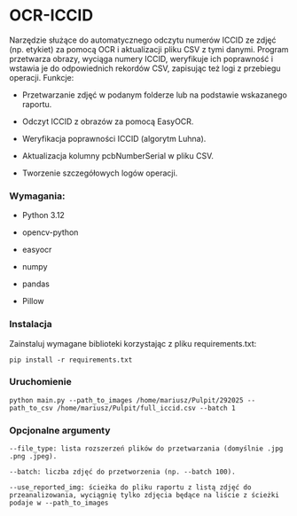 # OCR-ICCID


Narzędzie służące do automatycznego odczytu numerów ICCID ze zdjęć (np. etykiet) za pomocą OCR i aktualizacji pliku CSV z tymi danymi. Program przetwarza obrazy, wyciąga numery ICCID, weryfikuje ich poprawność i wstawia je do odpowiednich rekordów CSV, zapisując też logi z przebiegu operacji.
Funkcje:

 - Przetwarzanie zdjęć w podanym folderze lub na podstawie wskazanego raportu.

 - Odczyt ICCID z obrazów za pomocą EasyOCR.

 - Weryfikacja poprawności ICCID (algorytm Luhna).

 - Aktualizacja kolumny pcbNumberSerial w pliku CSV.

 - Tworzenie szczegółowych logów operacji.

### Wymagania:

- Python 3.12

- opencv-python

- easyocr

- numpy

- pandas

- Pillow

### Instalacja

Zainstaluj wymagane biblioteki korzystając z pliku requirements.txt:

    pip install -r requirements.txt

### Uruchomienie

    python main.py --path_to_images /home/mariusz/Pulpit/292025 --path_to_csv /home/mariusz/Pulpit/full_iccid.csv --batch 1

### Opcjonalne argumenty

    --file_type: lista rozszerzeń plików do przetwarzania (domyślnie .jpg .png .jpeg).

    --batch: liczba zdjęć do przetworzenia (np. --batch 100).

    --use_reported_img: ścieżka do pliku raportu z listą zdjęć do przeanalizowania, wyciągnię tylko zdjęcia będące na liście z ścieżki podaje w --path_to_images